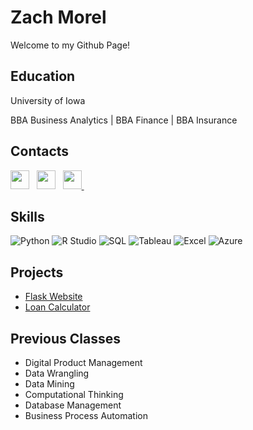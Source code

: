 <!-- Your Name -->
# Zach Morel
Welcome to my Github Page!
## Education
University of Iowa

BBA Business Analytics | BBA Finance | BBA Insurance


## Contacts
<p align='left'>
  <a href="https://www.linkedin.com/in/zach-morel"><img height="30" src="https://img.shields.io/badge/LinkedIn-0077B5?style=flat-square&logo=linkedin&logoColor=white"></a>&nbsp;&nbsp;
  <a href="https://zachmorel.info"><img height="30" src="https://img.shields.io/badge/Portfolio-000000?style=flat-square&logo=google-chrome&logoColor=white"></a>&nbsp;&nbsp;
<a href="mailto:zmorel@uiowa.com"><img height="30" src="https://img.shields.io/badge/Email-D14836?style=flat-square&logo=gmail&logoColor=white">
  </a>&nbsp;&nbsp;
</p>


## Skills
<p>
  <img alt="Python" src="https://img.shields.io/badge/-Python-blue?style=flat-square&logo=python&logoColor=white" />
  <img alt="R Studio" src="https://img.shields.io/badge/-R%20Studio-75AADB?style=flat-square&logo=rstudio&logoColor=white" />
  <img alt="SQL" src="https://img.shields.io/badge/-SQL-4479A1?style=flat-square&logo=postgresql&logoColor=white" />
  <img alt="Tableau" src="https://img.shields.io/badge/-Tableau-E97627?style=flat-square&logo=tableau&logoColor=white" />
  <img alt="Excel" src="https://img.shields.io/badge/-Excel-217346?style=flat-square&logo=microsoft-excel&logoColor=white" />
  <img alt="Azure" src="https://img.shields.io/badge/-Azure-0089D6?style=flat-square&logo=microsoft-azure&logoColor=white" />
</p>


## Projects
- [Flask Website](https://github.com/zmorel/PairProgramming)
- [Loan Calculator](https://github.com/zmorel/morel-loan-calculator)

## Previous Classes
- Digital Product Management
- Data Wrangling 
- Data Mining
- Computational Thinking
- Database Management
- Business Process Automation






<!--
**zmorel/zmorel** is a ✨ _special_ ✨ repository because its `README.md` (this file) appears on your GitHub profile.

Here are some ideas to get you started:

- 🔭 I’m currently working on ...
- 🌱 I’m currently learning ...
- 👯 I’m looking to collaborate on ...
- 🤔 I’m looking for help with ...
- 💬 Ask me about ...
- 📫 How to reach me: ...
- 😄 Pronouns: ...
- ⚡ Fun fact: ...
-->
